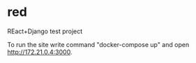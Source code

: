 # red
REact+Django test project

To run the site write command "docker-compose up" and open http://172.21.0.4:3000.

